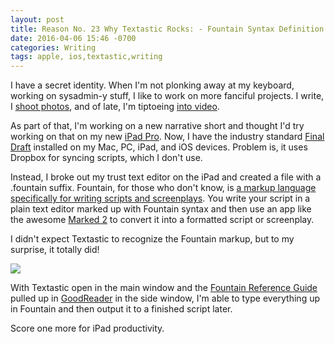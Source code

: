 ```yaml
---
layout: post
title: Reason No. 23 Why Textastic Rocks: - Fountain Syntax Definition
date: 2016-04-06 15:46 -0700
categories: Writing
tags: apple, ios,textastic,writing
---
```


I have a secret identity. When I'm not plonking away at my keyboard, working on sysadmin-y stuff, I like to work on more fanciful projects. I write, I [shoot photos](http://www.anymedium.com/studio/), and of late, I'm tiptoeing [into video](http://www.anymedium.com/video/). 

As part of that, I'm working on a new narrative short and thought I'd try working on that on my new [iPad Pro](http://apple.com/ipad-pro). Now, I have the industry standard [Final Draft](https://www.finaldraft.com) installed on my Mac, PC, iPad, and iOS devices. Problem is, it uses Dropbox for syncing scripts, which I don't use. 

Instead, I broke out my trust text editor on the iPad and created a file with a .fountain suffix. Fountain, for those who don't know, is [a markup language specifically for writing scripts and screenplays](http://fountain.io). You write your script in a plain text editor marked up with Fountain syntax and then use an app like the awesome [Marked 2](http://marked2app.com) to convert it into a formatted script or screenplay. 

I didn't expect Textastic to recognize the Fountain markup, but to my surprise, it totally did!

![](http://lowlyadmin.com/img/2016-04-06-textastic.png)

With Textastic open in the main window and the [Fountain Reference Guide](http://fountain.io/_downloads/fountain-reference.pdf) pulled up in [GoodReader](https://appsto.re/us/oanvU.i) in the side window, I'm able to type everything up in Fountain and then output it to a finished script later. 

Score one more for iPad productivity. 